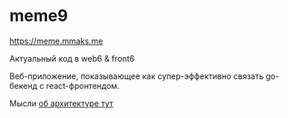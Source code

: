 # meme9

https://meme.mmaks.me

Актуальный код в web6 & front6

Веб-приложение, показывающее как супер-эффективно
связать go-бекенд с react-фронтендом.

Мысли [об архитектуре тут](pages/pages.md)
